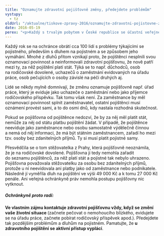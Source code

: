 ```yaml
---
title: "Oznamujte zdravotní pojišťovně změny, předejdete problémům"
vystupy:
  - tz
oldUrl: "/aktualne/tiskove-zpravy-2016/oznamujte-zdravotni-pojistovne-zmeny-predejdete-problemum"
date: 2016-05-19
perex: "<p>Každý s trvalým pobytem v České republice se účastní veřejného zdravotního pojištění a s tím se pojí i povinnost platit pojistné. V určitých životních situacích je plátcem pojištění stát. Aby však stát za pojištěnce platil, musí nejprve proběhnout řetězec oznámení, na jehož počátku přitom zpravidla stojí sám pojištěnec. Pokud on sám aktivně neoznámí pojišťovně změny, riskuje vznik dluhu na pojistném.</p>"
---
```


<!-- imported from the old website -->

<p>Každý rok se na ochránce obrátí cca 100 lidí s problémy týkajícími se pojistného, především s dluhem na pojistném a se způsobem jeho vymáhání. Mnohé z dluhů přitom vznikají proto, že pojištěnci nesplnili svou oznamovací povinnost a neinformovali zdravotní pojišťovnu, že nově patří mezi ty, za něž pojištění platí stát. Týká se to např. důchodců, osob na rodičovské dovolené, uchazečů o zaměstnání evidovaných na úřadu práce, osob pečujících o osoby závislé na péči druhých aj. </p> <p>Lidé se někdy mylně domnívají, že změnu oznamuje pojišťovně např. úřad práce, který je eviduje jako uchazeče o zaměstnání nebo jako příjemce rodičovského příspěvku. Tak tomu však není. Za zaměstnance by měl oznamovací povinnost splnit zaměstnavatel, ostatní pojištěnci musí oznámení provést sami, a to do osmi dnů, kdy nastala rozhodná skutečnost.</p> <p>Pokud se pojišťovna od pojištěnce nedozví, že by za něj měl platit stát, nemůže za něj od státu platbu pojištění žádat. V případě, že pojištěnce neeviduje jako zaměstnance nebo osobu samostatně výdělečně činnou a nemá od něj informaci, že má být státním zaměstnancem, zařadí ho mezi tzv. osoby bez zdanitelných příjmů. Ty si musí platit pojistné samy.</p> <p>Přesvědčila se o tom stěžovatelka z Prahy, která pojišťovně neoznámila, že je na rodičovské dovolené. Pojišťovna ji tedy nemohla zařadit do seznamu pojištěnců, za něž platí stát a pojistné tak nebylo uhrazeno. Pojišťovna považovala stěžovatelku za osobu bez zdanitelných příjmů, protože u ní neevidovala ani platby jako od zaměstnance nebo podnikatele. Následně jí vyměřila dluh na pojištění ve výši 49 000 Kč a k tomu 27 000 Kč penále. Ani veřejná ochránkyně práv nemohla postupu pojišťovny nic vytknout. </p> <h5>Ochránkyně proto radí: </h5><p><b>Ve vlastním zájmu kontaktuje zdravotní pojišťovnu vždy, když se změní vaše životní situace </b>(začnete pečovat o nemohoucího blízkého, evidujete se na úřadu práce, začnete pobírat rodičovský příspěvek apod.). Předejdete tak pozdějším problémům a dluhům na pojistném. Pamatujte, že <b>u zdravotního pojištění se aktivní přístup vyplácí</b>.</p>

